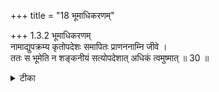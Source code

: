 +++
title = "18 भूमाधिकरणम्"

+++
1.3.2 भूमाधिकरणम्  
नामाद्युपक्रम्य कृतोपदेशः समापितः प्राणननाम्नि जीवे ।  
ततः स भूमेति न शङ्कनीयं सत्योपदेशात् अधिकं त्वमुष्मात् ॥ 30 ॥

<details><summary>टीका</summary>

1.3.2 भूमाधिकरणम् सनत्कुमार while instructing नारद about the nature of the soul begins with Name that goes highest and higher and ends with soul or प्राण1. It is, therefore, argued that the word भूमन् too used in a subsequent section2 refers to the soul only. It is said that it is not so. It is because the soul or प्राण is said to be an अतिवादिन् or one who makes a statement surpassing previous statements3. In a subsequent section4 it is said 'But he really is an अतिवादिन् who has realized the Truth'. स वा एष एवं पश्यन् एवं मन्वान एवं विजानन् अतिवादी भवति । And the latter is distinguished from the earlier one which is the soul. The nature of the Truth is described as भूमान् or infinite bliss5. Notes : 1. छान्द् Up., VII, i.3. 2. छान्द् Up., VII.xxii.22. 2. According to the पूर्वपक्षिन् there is no break from the topic dealing with the soul. 3. छान्द् Up., VII.xv, 15. 4. Vide : VII.xvi, 1. 5. Vide : VII.xxiii, 1. There is thus a break from the topic dealing with the soul.
</details>

